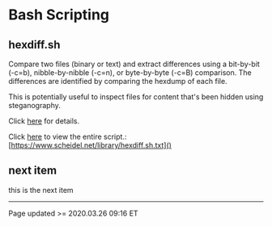 # Bash Scripting

## hexdiff.sh

Compare two files (binary or text) and extract differences using a bit-by-bit (-c=b), nibble-by-nibble (-c=n), or byte-by-byte (-c=B) comparison. The differences are identified by comparing the hexdump of each file.

This is potentially useful to inspect files for content that's been hidden using steganography.

Click [here](hexdiff.md) for details.

Click [here](https://www.scheidel.net/library/hexdiff.sh.txt) to view the entire script.: [https://www.scheidel.net/library/hexdiff.sh.txt]()

## next item

this is the next item

<hr class="tight"><p class="timestamp">Page updated >= 2020.03.26 09:16 ET</p>
